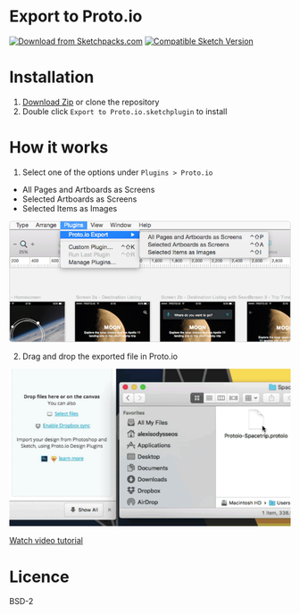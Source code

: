 Export to Proto.io
=====================
[![Download from Sketchpacks.com](https://badges.sketchpacks.com/plugins/com.example.sketch.71576356-879b-4a58-b994-28f79ac6cc7b/version.svg)](https://api.sketchpacks.com/v1/plugins/com.example.sketch.71576356-879b-4a58-b994-28f79ac6cc7b/download) [![Compatible Sketch Version](https://badges.sketchpacks.com/plugins/com.example.sketch.71576356-879b-4a58-b994-28f79ac6cc7b/compatibility.svg)](https://sketchpacks.com/Proto-io/sketch-protoio-export)

# Installation
1. [Download Zip](https://github.com/Proto-io/sketch-protoio-export/archive/master.zip) or clone the repository
2. Double click `Export to Proto.io.sketchplugin` to install

# How it works
1. Select one of the options under `Plugins > Proto.io`

* All Pages and Artboards as Screens
* Selected Artboards as Screens
* Selected Items as Images

![Menu](./images/menu-option.png )

2. Drag and drop the exported file in Proto.io

![Drag and Drop](./images/drag.gif)

[Watch video tutorial](https://vimeo.com/145843990)

# Licence
BSD-2
